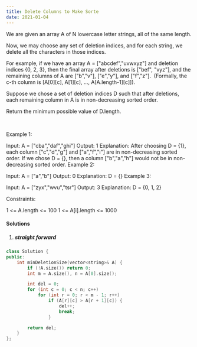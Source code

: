 ```yaml
---
title: Delete Columns to Make Sorte
date: 2021-01-04
---
```

We are given an array A of N lowercase letter strings, all of the same length.

Now, we may choose any set of deletion indices, and for each string, we delete all the characters in those indices.

For example, if we have an array A = ["abcdef","uvwxyz"] and deletion indices {0, 2, 3}, then the final array after deletions is ["bef", "vyz"], and the remaining columns of A are ["b","v"], ["e","y"], and ["f","z"].  (Formally, the c-th column is [A[0][c], A[1][c], ..., A[A.length-1][c]]).

Suppose we chose a set of deletion indices D such that after deletions, each remaining column in A is in non-decreasing sorted order.

Return the minimum possible value of D.length.

 

Example 1:

Input: A = ["cba","daf","ghi"]
Output: 1
Explanation: 
After choosing D = {1}, each column ["c","d","g"] and ["a","f","i"] are in non-decreasing sorted order.
If we chose D = {}, then a column ["b","a","h"] would not be in non-decreasing sorted order.
Example 2:

Input: A = ["a","b"]
Output: 0
Explanation: D = {}
Example 3:

Input: A = ["zyx","wvu","tsr"]
Output: 3
Explanation: D = {0, 1, 2}
 

Constraints:

1 <= A.length <= 100
1 <= A[i].length <= 1000

#### Solutions

1. ##### straight forward

```cpp
class Solution {
public:
    int minDeletionSize(vector<string>& A) {
        if (!A.size()) return 0;
        int m = A.size(), n = A[0].size();

        int del = 0;
        for (int c = 0; c < n; c++)
            for (int r = 0; r < m - 1; r++)
                if (A[r][c] > A[r + 1][c]) {
                    del++;
                    break;
                }

        return del;
    }
};
```